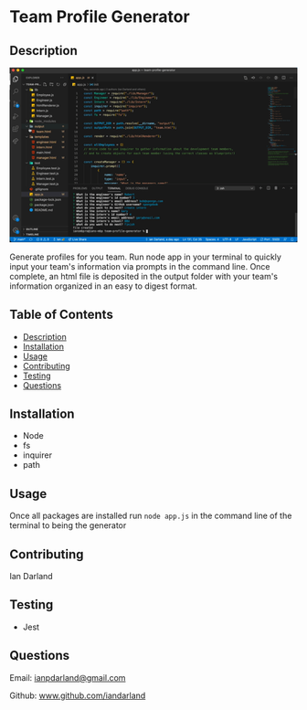 # Team Profile Generator

## Description 

![Gif](./assets/Hnet-image.gif)

Generate profiles for you team. Run node app in your terminal to quickly input your team's information via prompts in the command line. Once complete, an html file is deposited in the output folder with your team's information organized in an easy to digest format.

## Table of Contents

- [Description](#description)
- [Installation](#installation)
- [Usage](#usage)
- [Contributing](#contributing)
- [Testing](#testing)
- [Questions](#questions)
## Installation

- Node
- fs
- inquirer
- path

## Usage

Once all packages are installed run `node app.js` in the command line of the terminal to being the generator

## Contributing

Ian Darland

## Testing

- Jest

## Questions

Email: ianpdarland@gmail.com

Github: www.github.com/iandarland